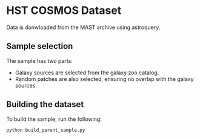 # HST COSMOS Dataset

Data is donwloaded from the MAST archive using astroquery.

## Sample selection

The sample has two parts: 

- Galaxy sources are selected from the galaxy zoo catalog. 
- Random patches are also selected, ensuring no overlap with the galaxy sources.

## Building the dataset

To build the sample, run the following:
```bash
python build_parent_sample.py 
```
